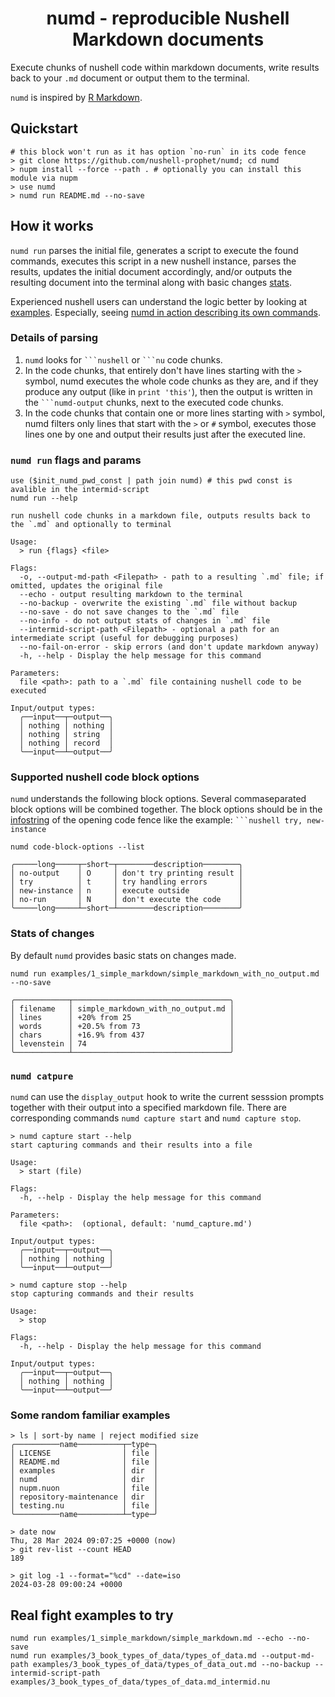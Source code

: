 <h1 align="center">numd - reproducible Nushell Markdown documents</h1>

Execute chunks of nushell code within markdown documents, write results back to your `.md` document or output them to the terminal.

`numd` is inspired by [R Markdown](https://bookdown.org/yihui/rmarkdown/basics.html#basics).

## Quickstart

```nushell no-run
# this block won't run as it has option `no-run` in its code fence
> git clone https://github.com/nushell-prophet/numd; cd numd
> nupm install --force --path . # optionally you can install this module via nupm
> use numd
> numd run README.md --no-save
```

## How it works

`numd run` parses the initial file, generates a script to execute the found commands, executes this script in a new nushell instance, parses the results, updates the initial document accordingly, and/or outputs the resulting document into the terminal along with basic changes [stats](#stats-of-changes).

Experienced nushell users can understand the logic better by looking at [examples](./examples/). Especially, seeing [numd in action describing its own commands](./examples/2_numd_commands_explanations/numd_commands_explanations.md).

### Details of parsing

1. `numd` looks for ` ```nushell ` or ` ```nu ` code chunks.
2. In the code chunks, that entirely don't have lines starting with the `>` symbol, numd executes the whole code chunks as they are, and if they produce any output (like in `print 'this'`), then the output is written in the ` ```numd-output ` chunks, next to the executed code chunks.
3. In the code chunks that contain one or more lines starting with `>` symbol, numd filters only lines that start with the `>` or `#` symbol, executes those lines one by one and output their results just after the executed line.

### `numd run` flags and params

```nushell
use ($init_numd_pwd_const | path join numd) # this pwd const is avalible in the intermid-script
numd run --help
```

```numd-output
run nushell code chunks in a markdown file, outputs results back to the `.md` and optionally to terminal

Usage:
  > run {flags} <file>

Flags:
  -o, --output-md-path <Filepath> - path to a resulting `.md` file; if omitted, updates the original file
  --echo - output resulting markdown to the terminal
  --no-backup - overwrite the existing `.md` file without backup
  --no-save - do not save changes to the `.md` file
  --no-info - do not output stats of changes in `.md` file
  --intermid-script-path <Filepath> - optional a path for an intermediate script (useful for debugging purposes)
  --no-fail-on-error - skip errors (and don't update markdown anyway)
  -h, --help - Display the help message for this command

Parameters:
  file <path>: path to a `.md` file containing nushell code to be executed

Input/output types:
  ╭──input──┬─output──╮
  │ nothing │ nothing │
  │ nothing │ string  │
  │ nothing │ record  │
  ╰──input──┴─output──╯
```

### Supported nushell code block options

`numd` understands the following block options. Several commaseparated block options will be combined together.
The block options should be in the [infostring](https://github.github.com/gfm/#info-string) of the opening code fence like the example: ` ```nushell try, new-instance `

```nushell
numd code-block-options --list
```

```numd-output
╭─────long─────┬─short─┬────────description────────╮
│ no-output    │ O     │ don't try printing result │
│ try          │ t     │ try handling errors       │
│ new-instance │ n     │ execute outside           │
│ no-run       │ N     │ don't execute the code    │
╰─────long─────┴─short─┴────────description────────╯
```

### Stats of changes

By default `numd` provides basic stats on changes made.

```nushell
numd run examples/1_simple_markdown/simple_markdown_with_no_output.md --no-save
```

```numd-output
╭────────────┬───────────────────────────────────╮
│ filename   │ simple_markdown_with_no_output.md │
│ lines      │ +20% from 25                      │
│ words      │ +20.5% from 73                    │
│ chars      │ +16.9% from 437                   │
│ levenstein │ 74                                │
╰────────────┴───────────────────────────────────╯
```

### `numd catpure`

`numd` can use the `display_output` hook to write the current sesssion prompts together with their output into a specified markdown file. There are corresponding commands `numd capture start` and `numd capture stop`.

```nushell
> numd capture start --help
start capturing commands and their results into a file

Usage:
  > start (file)

Flags:
  -h, --help - Display the help message for this command

Parameters:
  file <path>:  (optional, default: 'numd_capture.md')

Input/output types:
  ╭──input──┬─output──╮
  │ nothing │ nothing │
  ╰──input──┴─output──╯

> numd capture stop --help
stop capturing commands and their results

Usage:
  > stop

Flags:
  -h, --help - Display the help message for this command

Input/output types:
  ╭──input──┬─output──╮
  │ nothing │ nothing │
  ╰──input──┴─output──╯
```

### Some random familiar examples

```nushell
> ls | sort-by name | reject modified size
╭──────────name──────────┬─type─╮
│ LICENSE                │ file │
│ README.md              │ file │
│ examples               │ dir  │
│ numd                   │ dir  │
│ nupm.nuon              │ file │
│ repository-maintenance │ dir  │
│ testing.nu             │ file │
╰──────────name──────────┴─type─╯

> date now
Thu, 28 Mar 2024 09:07:25 +0000 (now)
> git rev-list --count HEAD
189

> git log -1 --format="%cd" --date=iso
2024-03-28 09:00:24 +0000
```

## Real fight examples to try

```nushell no-run
numd run examples/1_simple_markdown/simple_markdown.md --echo --no-save
numd run examples/3_book_types_of_data/types_of_data.md --output-md-path examples/3_book_types_of_data/types_of_data_out.md --no-backup --intermid-script-path examples/3_book_types_of_data/types_of_data.md_intermid.nu
```
